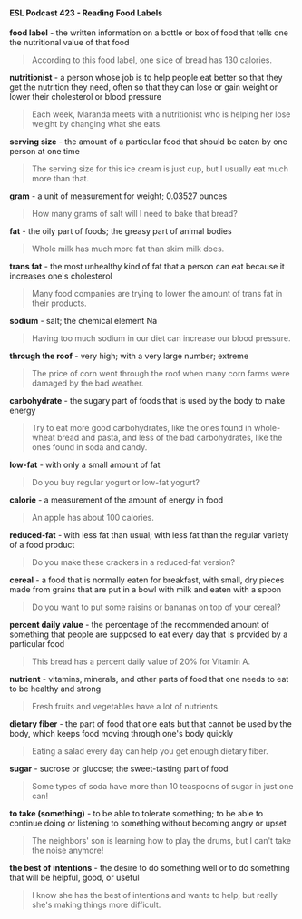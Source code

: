 #### ESL Podcast 423 - Reading Food Labels

**food label** - the written information on a bottle or box of food that tells one the
nutritional value of that food

> According to this food label, one slice of bread has 130 calories.

**nutritionist** - a person whose job is to help people eat better so that they get the
nutrition they need, often so that they can lose or gain weight or lower their
cholesterol or blood pressure

> Each week, Maranda meets with a nutritionist who is helping her lose weight by
changing what she eats.

**serving size** - the amount of a particular food that should be eaten by one
person at one time

> The serving size for this ice cream is just cup, but I usually eat much more
than that.

**gram** - a unit of measurement for weight; 0.03527 ounces

> How many grams of salt will I need to bake that bread?

**fat** - the oily part of foods; the greasy part of animal bodies

> Whole milk has much more fat than skim milk does.

**trans fat** - the most unhealthy kind of fat that a person can eat because it
increases one's cholesterol

> Many food companies are trying to lower the amount of trans fat in their
products.

**sodium** - salt; the chemical element Na

> Having too much sodium in our diet can increase our blood pressure.

**through the roof** - very high; with a very large number; extreme

> The price of corn went through the roof when many corn farms were damaged
by the bad weather.

**carbohydrate** - the sugary part of foods that is used by the body to make energy

> Try to eat more good carbohydrates, like the ones found in whole-wheat bread
and pasta, and less of the bad carbohydrates, like the ones found in soda and
candy.

**low-fat** - with only a small amount of fat

> Do you buy regular yogurt or low-fat yogurt?

**calorie** - a measurement of the amount of energy in food

> An apple has about 100 calories.

**reduced-fat** - with less fat than usual; with less fat than the regular variety of a
food product

> Do you make these crackers in a reduced-fat version?

**cereal** - a food that is normally eaten for breakfast, with small, dry pieces made
from grains that are put in a bowl with milk and eaten with a spoon

> Do you want to put some raisins or bananas on top of your cereal?

**percent daily value** - the percentage of the recommended amount of something
that people are supposed to eat every day that is provided by a particular food

> This bread has a percent daily value of 20% for Vitamin A.

**nutrient** - vitamins, minerals, and other parts of food that one needs to eat to be
healthy and strong

> Fresh fruits and vegetables have a lot of nutrients.

**dietary fiber** - the part of food that one eats but that cannot be used by the
body, which keeps food moving through one's body quickly

> Eating a salad every day can help you get enough dietary fiber.

**sugar** - sucrose or glucose; the sweet-tasting part of food

> Some types of soda have more than 10 teaspoons of sugar in just one can!

**to take (something)** - to be able to tolerate something; to be able to continue
doing or listening to something without becoming angry or upset

> The neighbors' son is learning how to play the drums, but I can't take the noise
anymore!

**the best of intentions** - the desire to do something well or to do something that
will be helpful, good, or useful

> I know she has the best of intentions and wants to help, but really she's making
things more difficult.

